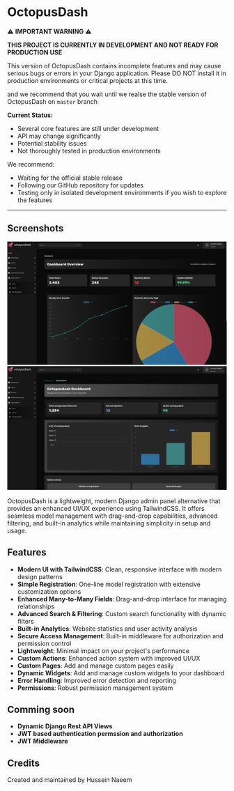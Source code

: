 # OctopusDash

⚠️ **IMPORTANT WARNING** ⚠️

**THIS PROJECT IS CURRENTLY IN DEVELOPMENT AND NOT READY FOR PRODUCTION USE**



This version of OctopusDash contains incomplete features and may cause serious bugs or errors in your Django application. Please DO NOT install it in production environments or critical projects at this time.

and we recommend that you wait until we realse the stable version of OctopusDash on `master` branch 

**Current Status:**
- Several core features are still under development
- API may change significantly
- Potential stability issues
- Not thoroughly tested in production environments

We recommend:
- Waiting for the official stable release
- Following our GitHub repository for updates
- Testing only in isolated development environments if you wish to explore the features

---

## Screenshots

![Dashboard view](img/img1.png "Dashboard view")
![App View](img/img2.png "App view")

OctopusDash is a lightweight, modern Django admin panel alternative that provides an enhanced UI/UX experience using TailwindCSS. It offers seamless model management with drag-and-drop capabilities, advanced filtering, and built-in analytics while maintaining simplicity in setup and usage.

## Features

- **Modern UI with TailwindCSS**: Clean, responsive interface with modern design patterns
- **Simple Registration**: One-line model registration with extensive customization options
- **Enhanced Many-to-Many Fields**: Drag-and-drop interface for managing relationships
- **Advanced Search & Filtering**: Custom search functionality with dynamic filters
- **Built-in Analytics**: Website statistics and user activity analysis
- **Secure Access Management**: Built-in middleware for authorization and permission control
- **Lightweight**: Minimal impact on your project's performance
- **Custom Actions**: Enhanced action system with improved UI/UX
- **Custom Pages**: Add and manage custom pages easily
- **Dynamic Widgets**: Add and manage custom widgets to your dashboard
- **Error Handling**: Improved error detection and reporting
- **Permissions**: Robust permission management system

## Comming soon 

- **Dynamic Django Rest API Views**
- **JWT based authentication permssion and authorization**
- **JWT Middleware**

## Credits

Created and maintained by Hussein Naeem

